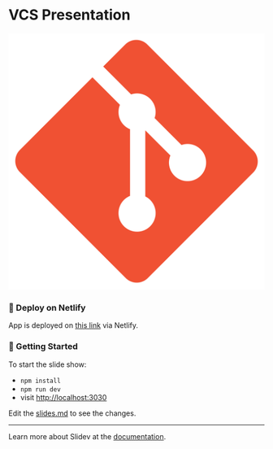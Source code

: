 # VCS Presentation

<div align="center">
    <img src="/public/vcs.png" alt="Git Logo"/>
</div>

### 🚀 Deploy on Netlify

App is deployed on [this link](https://presentacion-vcs.netlify.app/) via Netlify.

### 🚀 Getting Started

To start the slide show:

- `npm install`
- `npm run dev`
- visit <http://localhost:3030>

Edit the [slides.md](./slides.md) to see the changes.

---

Learn more about Slidev at the [documentation](https://sli.dev/).
